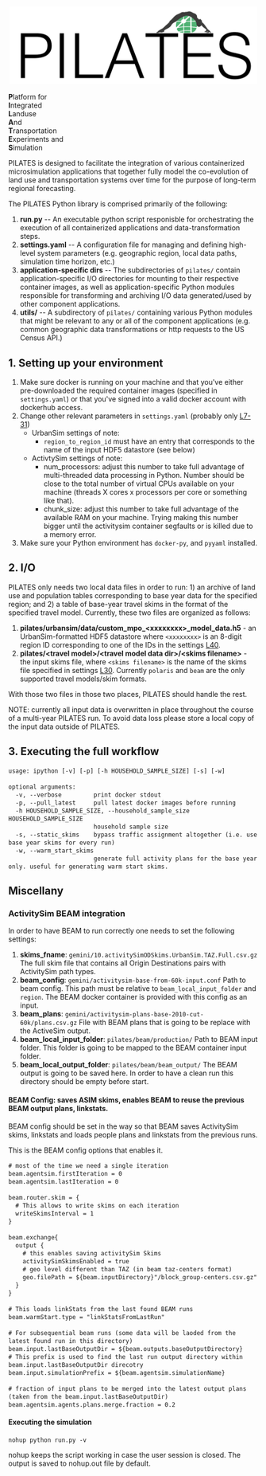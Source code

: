<p align="center"><img src="logo.png" width="500"></p>

**P**latform for \
**I**ntegrated \
**L**anduse \
**A**nd \
**T**ransportation \
**E**xperiments and \
**S**imulation

PILATES is designed to facilitate the integration of various containerized microsimulation applications that together fully model the co-evolution of land use and transportation systems over time for the purpose of long-term regional forecasting.

The PILATES Python library is comprised primarily of the following:
1. **run.py** -- An executable python script responisble for orchestrating the execution of all containerized applications and data-transformation steps.
2. **settings.yaml** -- A configuration file for managing and defining high-level system parameters (e.g. geographic region, local data paths, simulation time horizon, etc.)
3. **application-specific dirs** -- The subdirectories of `pilates/` contain application-specific I/O directories for mounting to their respective container images, as well as application-specific Python modules responsible for transforming and archiving I/O data generated/used by other component applications.
4. **utils/** -- A subdirectory of `pilates/` containing various Python modules that might be relevant to any or all of the component applications (e.g. common geographic data transformations or http requests to the US Census API.)


## 1. Setting up your environment
1. Make sure docker is running on your machine and that you've either pre-downloaded the required container images (specified in `settings.yaml`) or that you've signed into a valid docker account with dockerhub access.
2. Change other relevant parameters in `settings.yaml` (probably only [L7-31](https://github.com/ual/PILATES/blob/v2/settings.yaml#L7-L30))
   - UrbanSim settings of note:
      - `region_to_region_id` must have an entry that corresponds to the name of the input HDF5 datastore (see below)
   - ActivtySim settings of note:
      - num_processors: adjust this number to take full advantage of multi-threaded data processing in Python. Number should be close to the total number of virtual CPUs available on your machine (threads X cores x processors per core or something like that).
      - chunk_size: adjust this number to take full advantage of the available RAM on your machine. Trying making this number bigger until the activitysim container segfaults or is killed due to a memory error.
4. Make sure your Python environment has `docker-py`, and `pyyaml` installed.

## 2. I/O
PILATES only needs two local data files in order to run: 1) an archive of land use and population tables corresponding to base year data for the specified region; and 2) a table of base-year travel skims in the format of the specified travel model. Currently, these two files are organized as follows:
1. **pilates/urbansim/data/custom_mpo_\<xxxxxxxx\>_model_data.h5** - an UrbanSim-formatted HDF5 datastore where `<xxxxxxxx>` is an 8-digit region ID corresponding to one of the IDs in the settings [L40](https://github.com/ual/PILATES/blob/master/settings.yaml#L40).
2. **pilates/\<travel model\>/\<travel model data dir\>/\<skims filename\>** - the input skims file, where `<skims filename>` is the name of the skims file specified in settings [L30](https://github.com/ual/PILATES/blob/master/settings.yaml#L31). Currently `polaris` and `beam` are the only supported travel models/skim formats.

With those two files in those two places, PILATES should handle the rest. 

NOTE: currently all input data is overwritten in place throughout the course of a multi-year PILATES run. To avoid data loss please store a local copy of the input data outside of PILATES.

## 3. Executing the full workflow
```
usage: ipython [-v] [-p] [-h HOUSEHOLD_SAMPLE_SIZE] [-s] [-w]

optional arguments:
  -v, --verbose         print docker stdout
  -p, --pull_latest     pull latest docker images before running
  -h HOUSEHOLD_SAMPLE_SIZE, --household_sample_size HOUSEHOLD_SAMPLE_SIZE
                        household sample size
  -s, --static_skims    bypass traffic assignment altogether (i.e. use base year skims for every run)
  -w, --warm_start_skims
                        generate full activity plans for the base year only. useful for generating warm start skims.
```

## Miscellany

### ActivitySim BEAM integration
In order to have BEAM to run correctly one needs to set the following settings:

1. **skims_fname**: `gemini/10.activitySimODSkims.UrbanSim.TAZ.Full.csv.gz` The full skim file that contains all Origin Destinations pairs with ActivitySim path types.
2. **beam_config**: `gemini/activitysim-base-from-60k-input.conf` Path to beam config. This path must be relative to `beam_local_input_folder` and `region`. The BEAM docker container is provided with this config as an input.
3. **beam_plans**: `gemini/activitysim-plans-base-2010-cut-60k/plans.csv.gz` File with BEAM plans that is going to be replace with the ActiveSim output.
4. **beam_local_input_folder**: `pilates/beam/production/` Path to BEAM input folder. This folder is going to be mapped to the BEAM container input folder.
5. **beam_local_output_folder**: `pilates/beam/beam_output/` The BEAM output is going to be saved here. In order to have a clean run this directory should be empty before start.

#### BEAM Config: saves ASIM skims, enables BEAM to reuse the previous BEAM output plans, linkstats.

BEAM config should be set in the way so that BEAM saves ActivitySim skims, linkstats and loads people plans and linkstats from the previous runs.

This is the BEAM config options that enables it.

```hocon
# most of the time we need a single iteration
beam.agentsim.firstIteration = 0
beam.agentsim.lastIteration = 0

beam.router.skim = {
  # This allows to write skims on each iteration
  writeSkimsInterval = 1
}

beam.exchange{
  output {
    # this enables saving activitySim Skims
    activitySimSkimsEnabled = true
    # geo level different than TAZ (in beam taz-centers format)
    geo.filePath = ${beam.inputDirectory}"/block_group-centers.csv.gz"
  }
}

# This loads linkStats from the last found BEAM runs
beam.warmStart.type = "linkStatsFromLastRun"

# For subsequential beam runs (some data will be laoded from the latest found run in this directory)
beam.input.lastBaseOutputDir = ${beam.outputs.baseOutputDirectory}
# This prefix is used to find the last run output directory within beam.input.lastBaseOutputDir direcotry
beam.input.simulationPrefix = ${beam.agentsim.simulationName}

# fraction of input plans to be merged into the latest output plans (taken from the beam.input.lastBaseOutputDir)
beam.agentsim.agents.plans.merge.fraction = 0.2
```

#### Executing the simulation
```shell
nohup python run.py -v
```
nohup keeps the script working in case the user session is closed. The output is saved to nohup.out file by default.
